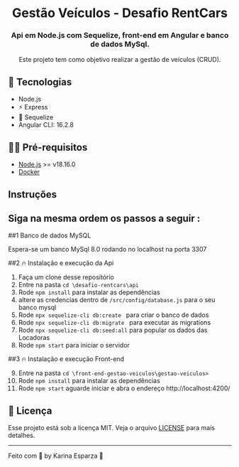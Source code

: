 <h1 align="center">
 Gestão Veículos - Desafio RentCars
</h1>

<h3 align="center">
  Api em Node.js com Sequelize, front-end em Angular e banco de dados MySql.
</h3>

<p align="center">Este projeto tem como objetivo realizar a gestão de veículos (CRUD).
</p>

## 🚀 Tecnologias

- Node.js
- ⚡ Express
- 💾 Sequelize
- Angular CLI: 16.2.8

## ✋🏻 Pré-requisitos

- [Node.js](https://nodejs.org/en/) >= v18.16.0
- [Docker](https://www.docker.com/get-started/)

## Instruções

## Siga na mesma ordem os passos a seguir :

##1 Banco de dados MySQL

Espera-se um banco MySql 8.0 rodando no localhost na porta 3307

##2 🔥 Instalação e execução da Api

1. Faça um clone desse repositório
2. Entre na pasta `cd \desafio-rentcars\api`
3. Rode `npm install` para instalar as dependências
4. altere as credencias dentro de  `/src/config/database.js` para o seu banco mysql
5. Rode `npx sequelize-cli db:create ` para criar o banco de dados
6. Rode `npx sequelize-cli db:migrate ` para executar as migrations
7. Rode `npx sequelize-cli db:seed:all` para popular os dados das Locadoras
8. Rode `npm start` para iniciar o servidor

##3 🔥 Instalação e execução Front-end

9. Entre na pasta `cd \front-end-gestao-veiculos\gestao-veiculos>`
10. Rode `npm install` para instalar as dependências
11. Rode `npm start` aguarde iniciar e abra o endereço http://localhost:4200/

## 📝 Licença

Esse projeto está sob a licença MIT. Veja o arquivo [LICENSE](LICENSE.md) para mais detalhes.

---

Feito com 💖 by Karina Esparza 👋
